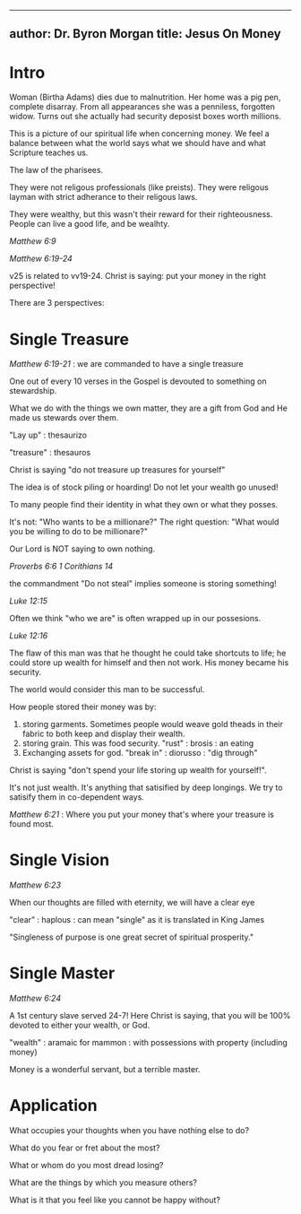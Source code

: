 -----
author: Dr. Byron Morgan
title: Jesus On Money
-----

# Intro

Woman (Birtha Adams) dies due to malnutrition. Her home was a pig pen, complete
disarray. From all appearances she was a penniless, forgotten widow. Turns out
she actually had security deposist boxes worth millions.

This is a picture of our spiritual life when concerning money. We feel a
balance between what the world says what we should have and what Scripture
teaches us.

The law of the pharisees.

They were not religous professionals (like preists). They were religous layman
with strict adherance to their religous laws.

They were wealthy, but this wasn't their reward for their righteousness. People
can live a good life, and be wealhty. 

_Matthew 6:9_

_Matthew 6:19-24_

v25 is related to vv19-24. Christ is saying: put your money in the right
perspective!

There are 3 perspectives: 

# Single Treasure

_Matthew 6:19-21_ 
: we are commanded to have a single treasure

One out of every 10 verses in the Gospel is devouted to something on
stewardship.

What we do with the things we own matter, they are a gift from God and He made
us stewards over them.

"Lay up"
: thesaurizo

"treasure"
: thesauros

Christ is saying "do not treasure up treasures for yourself"

The idea is of stock piling or hoarding! Do not let your wealth go unused!

To many people find their identity in what they own or what they posses.

It's not: "Who wants to be a millionare?"
The right question: "What would you be willing to do to be millionare?"

Our Lord is NOT saying to own nothing. 

_Proverbs 6:6_ 
_1 Corithians 14_

the commandment "Do not steal" implies someone is storing something!

_Luke 12:15_

Often we think "who we are" is often wrapped up in our possesions. 

_Luke 12:16_ 

The flaw of this man was that he thought he could take shortcuts to life; he
could store up wealth for himself and then not work. His money became his
security. 

The world would consider this man to be successful.

How people stored their money was by:

1. storing garments. Sometimes people would weave gold theads in their fabric
   to both keep and display their wealth.
2. storing grain. This was food security.
  "rust"
  : brosis
  : an eating
3. Exchanging assets for god. 
  "break in"
  : diorusso
  : "dig through"

Christ is saying "don't spend your life storing up wealth for yourself!". 

It's not just wealth. It's anything that satisified by deep longings. We try to
satisify them in co-dependent ways.

_Matthew 6:21_
: Where you put your money that's where your treasure is found most. 

# Single Vision

_Matthew 6:23_

When our thoughts are filled with eternity, we will have a clear eye

"clear"
: haplous
: can mean "single" as it is translated in King James

"Singleness of purpose is one great secret of spiritual prosperity."

# Single Master

_Matthew 6:24_

A 1st century slave served 24-7! Here Christ is saying, that you will be 100%
devoted to either your wealth, or God. 

"wealth"
: aramaic for mammon
: with possessions with property (including money)

Money is a wonderful servant, but a terrible master.

# Application

What occupies your thoughts when you have nothing else to do?

What do you fear or fret about the most?

What or whom do you most dread losing?

What are the things by which you measure others?

What is it that you feel like you cannot be happy without?

